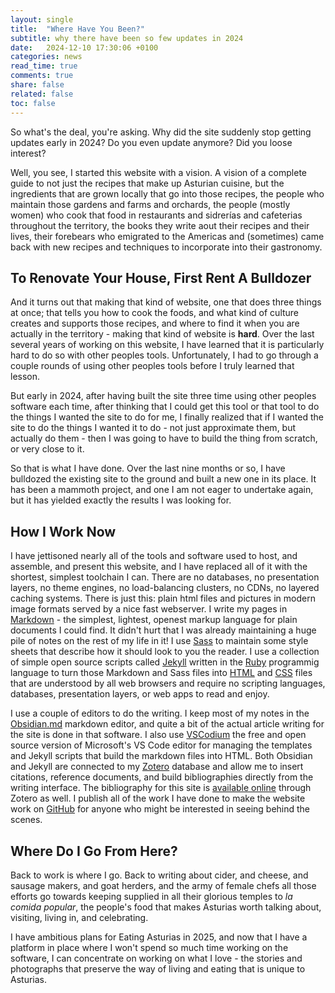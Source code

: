 ```yaml
---
layout: single
title:  "Where Have You Been?"
subtitle: why there have been so few updates in 2024
date:   2024-12-10 17:30:06 +0100
categories: news
read_time: true
comments: true
share: false
related: false
toc: false
---
```

 
So what's the deal, you're asking. Why did the site suddenly stop getting updates early in 2024? Do you even update anymore? Did you loose interest?

Well, you see, I started this website with a vision. A vision of a complete guide to not just the recipes that make up Asturian cuisine, but the ingredients that are grown locally that go into those recipes, the people who maintain those gardens and farms and orchards, the people (mostly women) who cook that food in restaurants and sidrerías and cafeterias throughout the territory, the books they write aout their recipes and their lives, their forebears who emigrated to the Americas and (sometimes) came back with new recipes and techniques to incorporate into their gastronomy.

## To Renovate Your House, First Rent A Bulldozer
And it turns out that making that kind of website, one that does three things at once; that tells you how to cook the foods, and what kind of culture creates and supports those recipes, and where to find it when you are actually in the territory - making that kind of website is **hard**. Over the last several years of working on this website, I have learned that it is particularly hard to do so with other peoples tools. Unfortunately, I had to go through a couple rounds of using other peoples tools before I truly learned that lesson.

But early in 2024, after having built the site three time using other peoples software each time, after thinking that I could get this tool or that tool to do the things I wanted the site to do for me, I finally realized that if I wanted the site to do the things I wanted it to do - not just approximate them, but actually do them - then I was going to have to build the thing from scratch, or very close to it.

So that is what I have done. Over the last nine months or so, I have bulldozed the existing site to the ground and built a new one in its place. It has been a mammoth project, and one I am not eager to undertake again, but it has yielded exactly the results I was looking for.

## How I Work Now
I have jettisoned nearly all of the tools and software used to host, and assemble, and present this website, and I have replaced all of it with the shortest, simplest toolchain I can. There are no databases, no presentation layers, no theme engines, no load-balancing clusters, no CDNs, no layered caching systems. There is just this: plain html files and pictures in modern image formats served by a nice fast webserver. I write my pages in [Markdown](https://daringfireball.net/projects/markdown/) - the simplest, lightest, openest markup language for plain documents I could find. It didn't hurt that I was already maintaining a huge pile of notes on the rest of my life in it! I use [Sass](https://sass-lang.com/) to maintain some style sheets that describe how it should look to you the reader. I use a collection of simple open source scripts called [Jekyll](https://jekyllrb.com/) written in the [Ruby](https://www.ruby-lang.org/en/) programmig language to turn those Markdown and Sass files into [HTML](https://html.spec.whatwg.org/) and [CSS](https://www.w3.org/TR/css-2023/) files that are understood by all web browsers and require no scripting languages, databases, presentation layers, or web apps to read and enjoy.

I use a couple of editors to do the writing. I keep most of my notes in the [Obsidian.md](https://obsidian.md/) markdown editor, and quite a bit of the actual article writing for the site is done in that software. I also use [VSCodium](https://vscodium.com/) the free and open source version of Microsoft's VS Code editor for managing the templates and Jekyll scripts that build the markdown files into HTML. Both Obsidian and Jekyll are connected to my [Zotero](https://www.zotero.org/) database and allow me to insert citations, reference documents, and build bibliographies directly from the writing interface. The bibliography for this site is [available online](https://www.zotero.org/groups/2459245/eating_asturias/library) through Zotero as well. I publish all of the work I have done to make the website work on [GitHub](https://github.com/tillmanj/eatingasturias) for anyone who might be interested in seeing behind the scenes.

## Where Do I Go From Here?
Back to work is where I go. Back to writing about cider, and cheese, and sausage makers, and goat herders, and the army of female chefs all those efforts go towards keeping supplied in all their glorious temples to *la comida popular*, the people's food that makes Asturias worth talking about, visiting, living in, and celebrating.

I have ambitious plans for Eating Asturias in 2025, and now that I have a platform in place where I won't spend so much time working on the software, I can concentrate on working on what I love - the stories and photographs that preserve the way of living and eating that is unique to Asturias.